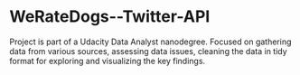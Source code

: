 # WeRateDogs--Twitter-API
Project is part of a Udacity Data Analyst nanodegree. Focused on gathering data from various sources, assessing data issues, cleaning the data in tidy format for exploring and visualizing the key findings. 
